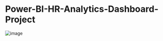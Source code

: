 # Power-BI-HR-Analytics-Dashboard-Project
![image](https://github.com/user-attachments/assets/8e93974f-a8ec-42b6-ae98-0f16bbd7018f)

